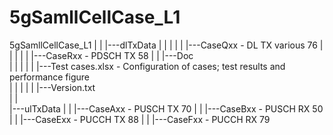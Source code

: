 # 5gSamllCellCase_L1

5gSamllCellCase_L1
    |
    |
    |---dlTxData
    |   |
    |   |
    |   |---CaseQxx - DL TX various 76
    |   |
    |   |
    |   |---CaseRxx - PDSCH TX 58
    |
    |
    |---Doc        
    |   |
    |   |
    |   |---Test cases.xlsx - Configuration of cases; test results and performance figure    
    |   |
    |   |
    |   |---Version.txt                
    |
    |    
    |---ulTxData
        |
        |
        |---CaseAxx - PUSCH TX 70
        |
        |
        |---CaseBxx - PUSCH RX 50
        |
        |
        |---CaseExx - PUCCH TX 88
        |
        |
        |---CaseFxx - PUCCH RX 79       
